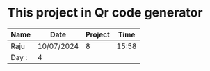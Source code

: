# This project in Qr code generator
|Name|Date|Project|Time|
|---|---|---|---|
|Raju|10/07/2024|8|15:58|
|Day :|4|